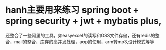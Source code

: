 # hanh主要用来练习 spring boot + spring security + jwt + mybatis plus,
还整合了一些阿里的工具，如easyexcel的读写和OSS文件存储，还有redis的整合，mail的整合，库存的高并发处理，aop的使用，arm转mp3,设计模式等等
